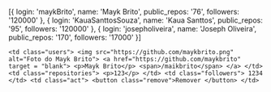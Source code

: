 [{
         login: 'maykBrito',
         name: 'Mayk Brito', 
         public_repos: '76',
         followers: '120000'
      },
      {
         login: 'KauaSanttosSouza',
         name: 'Kaua Santtos', 
         public_repos: '95',
         followers: '120000' 
      },
      {
         login: 'josepholiveira',
         name: 'Joseph Oliveira', 
         public_repos: '170',
         followers: '17000' 
      }]


`
      <td class="users">
      <img src="https://github.com/maykbrito.png" alt="Foto do Mayk Brito">
      <a href="https://github.com/maykbrito" target = "blank">
         <p>Mayk Brito</p>
         <span>/maikbrito</span>
      </a>
      </td>
      <td class="repositories">
         <p>123</p>
      </td>
      <td class="followers">
         1234
      </td>
      <td class="act">
         <button class="remove">Remover
         </button>
      </td>
      `